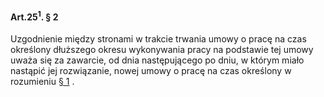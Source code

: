#### Art.25<sup>1</sup>. § 2

Uzgodnienie między stronami w trakcie trwania umowy o pracę na czas określony dłuższego okresu wykonywania pracy na podstawie tej umowy uważa się za zawarcie, od dnia następującego po dniu, w którym miało nastąpić jej rozwiązanie, nowej umowy o pracę na czas określony w rozumieniu [§ 1](./art_25_1-1.md) .

